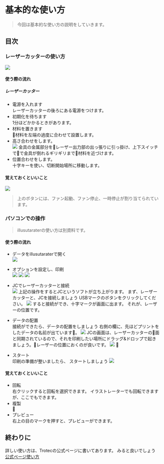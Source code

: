 # 基本的な使い方

> 今回は基本的な使い方の説明をしていきます。

## 目次

### レーザーカッターの使い方
![](image/lesercutter.jpg)

#### 使う際の流れ

##### レーザーカッター
- 電源を入れます  
    レーザーカッターの後ろにある電源をつけます。
- 初期化を待ちます  
    1分ほどかかるときがあります。
- 材料を置きます  
    材料を左端の過度に合わせて設置します。
- 高さ合わせをします。  
    ![](image/kanagu.jpg)
    金具の金属部分をレーザー出力部の出っ張りに引っ掛け、上下スイッチでで金具が倒れるギリギリまで材料を近づけます。
- 位置合わせをします。  
    十字キーを使い、切断開始場所に移動します。

#### 覚えておくといいこと  
![](image/button.jpg)  
> 上のボタンには、ファン起動、ファン停止、一時停止が割り当てられています。

### パソコンでの操作  
> illusutaraterの使い方は別資料です。

#### 使う際の流れ  
- データをillusutaraterで開く  
    ![](image/mdf-1.jpg)
- オプションを設定し、印刷  
    ![](image/mdf-7.jpg)
    ![](image/mdf-8.jpg)
    ![](image/mdf-9.jpg)

- JCでレーザーカッターと接続  
    ![](image/mdf-2.jpg)
    上記の操作をするとJCというソフトが立ち上がります。
    まず、レーザーカッターと、JCを接続しましょう
    USBマークのボタンをクリックしてください。
    ![](image/mdf-6.jpg)
    すると接続ができ、十字マークが画面に出ます。
    それが、レーザーの位置です。

- データの配置  
    接続ができたら、データの配置をしましょう
    右側の欄に、先ほどプリントをしたデータの名前が出ています。
    ![](image/mdf-4.jpg)
    JCの画面は、レーザーカッターの面と同期されているので、それを印刷したい場所にドラッグ&ドロップで起きましょう。レーザーの位置におくのが良いです。
    ![](image/mdf-5.jpg)
    
- スタート  
    印刷の準備が整いましたら、 スタートしましょう
    ![](image/mdf-15.jpg)

#### 覚えておくといいこと
- 回転  
    右クリックすると回転を選択できます。
    イラストレーターでも回転できますが、ここでもできます。
- 複製  
    
- プレビュー  
    右上の目のマークを押すと、プレビューができます。

## 終わりに
詳しい使い方は、Trotecの公式ページに書いてあります。
みると良いでしょう  
[公式ページ使い方](https://www.troteclaser.com/ja/knowledge/tips-for-laser-users/laser-from-adobe-illustrator/)